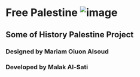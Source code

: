 # Free Palestine ![image](https://github.com/malaksati/free_palastine/assets/97921793/dd77f1b7-5ebb-40a9-8eb8-9be48b554aa4)
## Some of History Palestine Project 
### Designed by Mariam Oiuon Alsoud
### Developed by Malak Al-Sati
